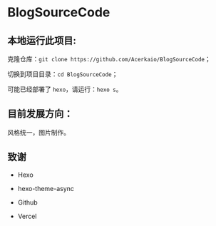 # BlogSourceCode

## 本地运行此项目:

克隆仓库：`git clone https://github.com/Acerkaio/BlogSourceCode`；

切换到项目目录：`cd BlogSourceCode`；

可能已经部署了 `hexo`，请运行：`hexo s`。

## 目前发展方向：

风格统一，图片制作。

## 致谢

- Hexo

- hexo-theme-async

- Github

- Vercel